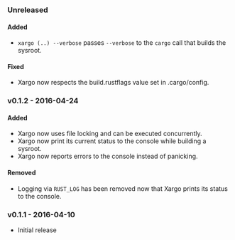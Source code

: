 ### Unreleased

#### Added

- `xargo (..) --verbose` passes `--verbose` to the `cargo` call that builds the sysroot.

#### Fixed

- Xargo now respects the build.rustflags value set in .cargo/config.

### v0.1.2 - 2016-04-24

#### Added

- Xargo now uses file locking and can be executed concurrently.
- Xargo now print its current status to the console while building a sysroot.
- Xargo now reports errors to the console instead of panicking.

#### Removed

- Logging via `RUST_LOG` has been removed now that Xargo prints its status to the console.

### v0.1.1 - 2016-04-10

- Initial release
